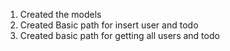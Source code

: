 1. Created the models
2. Created Basic path for insert user and todo
3. Created basic path for getting all users and todo
